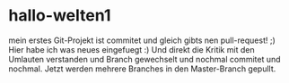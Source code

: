 # hallo-welten1
mein erstes Git-Projekt ist commitet und gleich gibts nen pull-request! ;)
Hier habe ich was neues eingefuegt :)
Und direkt die Kritik mit den Umlauten verstanden und Branch gewechselt und nochmal commitet und nochmal. Jetzt werden mehrere Branches in den Master-Branch gepullt.
